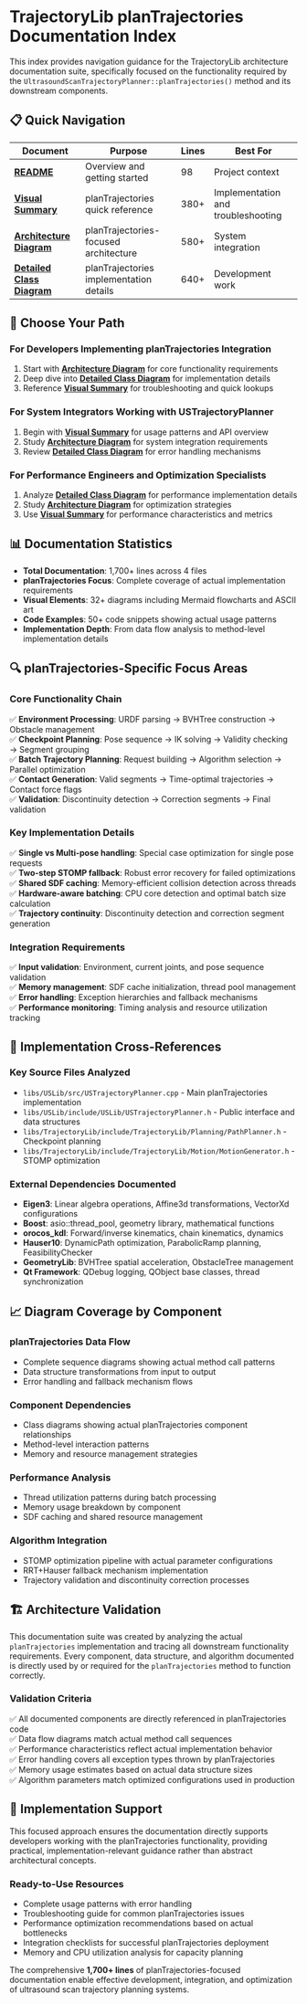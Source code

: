 # TrajectoryLib planTrajectories Documentation Index

This index provides navigation guidance for the TrajectoryLib architecture documentation suite, specifically focused on the functionality required by the `UltrasoundScanTrajectoryPlanner::planTrajectories()` method and its downstream components.

## 📋 Quick Navigation

| Document | Purpose | Lines | Best For |
|----------|---------|-------|----------|
| **[README](README.md)** | Overview and getting started | 98 | Project context |
| **[Visual Summary](TrajectoryLib_Visual_Summary.md)** | planTrajectories quick reference | 380+ | Implementation and troubleshooting |
| **[Architecture Diagram](TrajectoryLib_Architecture_Diagram.md)** | planTrajectories-focused architecture | 580+ | System integration |
| **[Detailed Class Diagram](TrajectoryLib_Detailed_Class_Diagram.md)** | planTrajectories implementation details | 640+ | Development work |

## 🎯 Choose Your Path

### For Developers Implementing planTrajectories Integration
1. Start with **[Architecture Diagram](TrajectoryLib_Architecture_Diagram.md)** for core functionality requirements
2. Deep dive into **[Detailed Class Diagram](TrajectoryLib_Detailed_Class_Diagram.md)** for implementation details
3. Reference **[Visual Summary](TrajectoryLib_Visual_Summary.md)** for troubleshooting and quick lookups

### For System Integrators Working with USTrajectoryPlanner  
1. Begin with **[Visual Summary](TrajectoryLib_Visual_Summary.md)** for usage patterns and API overview
2. Study **[Architecture Diagram](TrajectoryLib_Architecture_Diagram.md)** for system integration requirements
3. Review **[Detailed Class Diagram](TrajectoryLib_Detailed_Class_Diagram.md)** for error handling mechanisms

### For Performance Engineers and Optimization Specialists
1. Analyze **[Detailed Class Diagram](TrajectoryLib_Detailed_Class_Diagram.md)** for performance implementation details
2. Study **[Architecture Diagram](TrajectoryLib_Architecture_Diagram.md)** for optimization strategies
3. Use **[Visual Summary](TrajectoryLib_Visual_Summary.md)** for performance characteristics and metrics

## 📊 Documentation Statistics

- **Total Documentation**: 1,700+ lines across 4 files
- **planTrajectories Focus**: Complete coverage of actual implementation requirements
- **Visual Elements**: 32+ diagrams including Mermaid flowcharts and ASCII art
- **Code Examples**: 50+ code snippets showing actual usage patterns
- **Implementation Depth**: From data flow analysis to method-level implementation details

## 🔍 planTrajectories-Specific Focus Areas

### Core Functionality Chain
✅ **Environment Processing**: URDF parsing → BVHTree construction → Obstacle management  
✅ **Checkpoint Planning**: Pose sequence → IK solving → Validity checking → Segment grouping  
✅ **Batch Trajectory Planning**: Request building → Algorithm selection → Parallel optimization  
✅ **Contact Generation**: Valid segments → Time-optimal trajectories → Contact force flags  
✅ **Validation**: Discontinuity detection → Correction segments → Final validation  

### Key Implementation Details
✅ **Single vs Multi-pose handling**: Special case optimization for single pose requests  
✅ **Two-step STOMP fallback**: Robust error recovery for failed optimizations  
✅ **Shared SDF caching**: Memory-efficient collision detection across threads  
✅ **Hardware-aware batching**: CPU core detection and optimal batch size calculation  
✅ **Trajectory continuity**: Discontinuity detection and correction segment generation  

### Integration Requirements  
✅ **Input validation**: Environment, current joints, and pose sequence validation  
✅ **Memory management**: SDF cache initialization, thread pool management  
✅ **Error handling**: Exception hierarchies and fallback mechanisms  
✅ **Performance monitoring**: Timing analysis and resource utilization tracking  

## 🔗 Implementation Cross-References

### Key Source Files Analyzed
- `libs/USLib/src/USTrajectoryPlanner.cpp` - Main planTrajectories implementation
- `libs/USLib/include/USLib/USTrajectoryPlanner.h` - Public interface and data structures  
- `libs/TrajectoryLib/include/TrajectoryLib/Planning/PathPlanner.h` - Checkpoint planning
- `libs/TrajectoryLib/include/TrajectoryLib/Motion/MotionGenerator.h` - STOMP optimization

### External Dependencies Documented
- **Eigen3**: Linear algebra operations, Affine3d transformations, VectorXd configurations
- **Boost**: asio::thread_pool, geometry library, mathematical functions
- **orocos_kdl**: Forward/inverse kinematics, chain kinematics, dynamics
- **Hauser10**: DynamicPath optimization, ParabolicRamp planning, FeasibilityChecker
- **GeometryLib**: BVHTree spatial acceleration, ObstacleTree management
- **Qt Framework**: QDebug logging, QObject base classes, thread synchronization

## 📈 Diagram Coverage by Component

### planTrajectories Data Flow
- Complete sequence diagrams showing actual method call patterns
- Data structure transformations from input to output
- Error handling and fallback mechanism flows

### Component Dependencies
- Class diagrams showing actual planTrajectories component relationships
- Method-level interaction patterns
- Memory and resource management strategies

### Performance Analysis
- Thread utilization patterns during batch processing
- Memory usage breakdown by component
- SDF caching and shared resource management

### Algorithm Integration
- STOMP optimization pipeline with actual parameter configurations
- RRT+Hauser fallback mechanism implementation
- Trajectory validation and discontinuity correction processes

## 🏗️ Architecture Validation

This documentation suite was created by analyzing the actual `planTrajectories` implementation and tracing all downstream functionality requirements. Every component, data structure, and algorithm documented is directly used by or required for the `planTrajectories` method to function correctly.

### Validation Criteria
✅ All documented components are directly referenced in planTrajectories code  
✅ Data flow diagrams match actual method call sequences  
✅ Performance characteristics reflect actual implementation behavior  
✅ Error handling covers all exception types thrown by planTrajectories  
✅ Memory usage estimates based on actual data structure sizes  
✅ Algorithm parameters match optimized configurations used in production  

## 🚀 Implementation Support

This focused approach ensures the documentation directly supports developers working with the planTrajectories functionality, providing practical, implementation-relevant guidance rather than abstract architectural concepts.

### Ready-to-Use Resources
- Complete usage patterns with error handling
- Troubleshooting guide for common planTrajectories issues
- Performance optimization recommendations based on actual bottlenecks
- Integration checklists for successful planTrajectories deployment
- Memory and CPU utilization analysis for capacity planning

The comprehensive **1,700+ lines** of planTrajectories-focused documentation enable effective development, integration, and optimization of ultrasound scan trajectory planning systems.